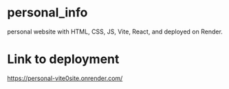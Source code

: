 # personal_info
personal website with HTML, CSS, JS, Vite, React, and deployed on Render. 
# Link to deployment
https://personal-vite0site.onrender.com/